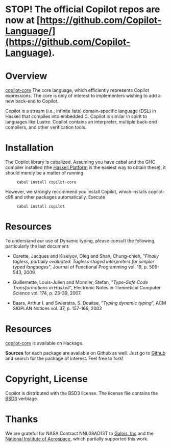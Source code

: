 # STOP! The official Copilot repos are now at [https://github.com/Copilot-Language/](https://github.com/Copilot-Language).

Overview
========
[copilot-core](http://hackage.haskell.org/package/copilot-core) The core
language, which efficiently represents Copilot expressions.  The core is only of
interest to implementers wishing to add a new back-end to Copilot.

Copilot is a stream (i.e., infinite lists) domain-specific language (DSL) in
Haskell that compiles into embedded C.  Copilot is similar in spirit to
languages like Lustre.  Copilot contains an interpreter, multiple back-end
compilers, and other verification tools.

Installation
============
The Copilot library is cabalized. Assuming you have cabal and the GHC compiler
installed (the [Haskell Platform](http://hackage.haskell.org/platform/) is the
easiest way to obtain these), it should merely be a matter of running 
     
         cabal install copilot-core

However, we strongly recommend you install Copilot, which installs copilot-c99
and other packages automatically.  Execute

         cabal install copilot

Resources
=========
To understand our use of Dynamic typing, please consult the following,
particularly the last document:

+ Carette, Jacques and Kiselyov, Oleg and Shan, Chung-chieh,
  "*Finally tagless, partially evaluated: Tagless staged interpreters for simpler typed languages*",
  Journal of Functional Programming vol. 19, p. 509-543, 2009.

+ Guillemette, Louis-Julien and Monnier, Stefan,
  "*Type-Safe Code Transformations in Haskell*",
  Electronic Notes in Theoretical Computer Science vol. 174, p. 23-39, 2007.

+ Baars, Arthur I. and Swierstra, S. Doaitse,
  "*Typing dynamic typing*",
  ACM SIGPLAN Notices vol. 37, p. 157-166, 2002

Resources
=========
[copilot-core](http://hackage.haskell.org/package/copilot-core) is available on
Hackage.

**Sources** for each package are available on Github as well.  Just go to
[Github](github.com) and search for the package of interest.  Feel free to fork!

Copyright, License
==================
Copilot is distributed with the BSD3 license. The license file contains the
[BSD3](http://en.wikipedia.org/wiki/BSD_licenses) verbiage.

Thanks
======
We are grateful for NASA Contract NNL08AD13T to [Galois,
Inc](http://corp.galois.com/) and the [National Institute of
Aerospace](http://www.nianet.org/), which partially supported this work.
